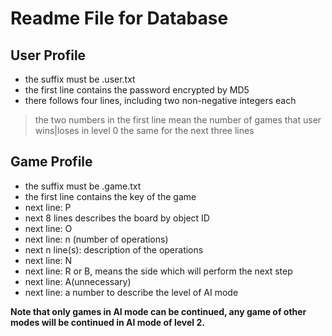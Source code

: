 # Readme File for Database

## User Profile

- the suffix must be .user.txt
- the first line contains the password encrypted by MD5
- there follows four lines, including two non-negative integers each

> the two numbers in the first line mean the number of games that user wins|loses in level 0
> the same for the next three lines

## Game Profile

- the suffix must be .game.txt
- the first line contains the key of the game
- next line: P
- next 8 lines describes the board by object ID
- next line: O
- next line: n (number of operations)
- next n line(s): description of the operations
- next line: N
- next line: R or B, means the side which will perform the next step
- next line: A(unnecessary)
- next line: a number to describe the level of AI mode

**Note that only games in AI mode can be continued, any game of other modes will be continued in AI mode of level 2.**